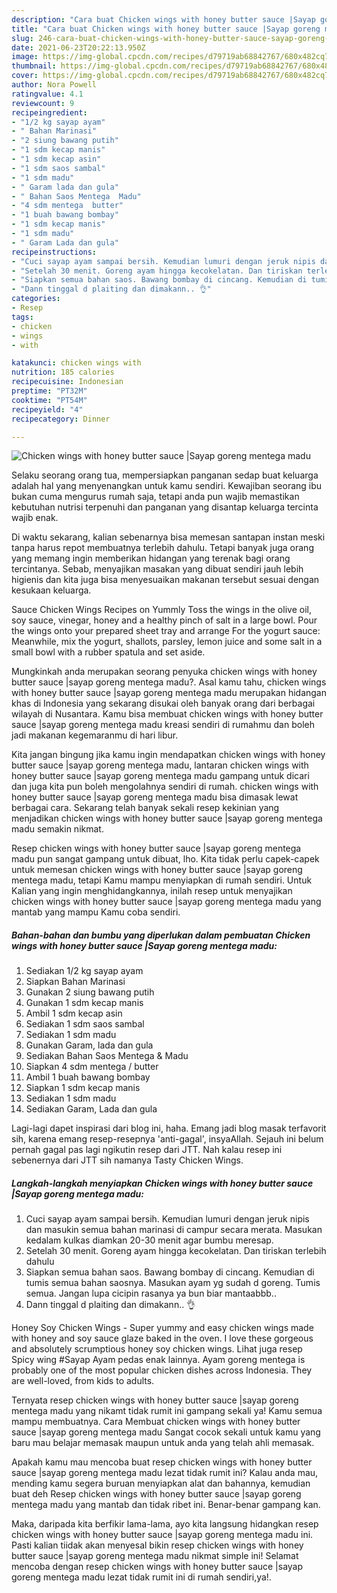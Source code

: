 ```yaml
---
description: "Cara buat Chicken wings with honey butter sauce |Sayap goreng mentega madu yang nikmat dan Mudah Dibuat"
title: "Cara buat Chicken wings with honey butter sauce |Sayap goreng mentega madu yang nikmat dan Mudah Dibuat"
slug: 246-cara-buat-chicken-wings-with-honey-butter-sauce-sayap-goreng-mentega-madu-yang-nikmat-dan-mudah-dibuat
date: 2021-06-23T20:22:13.950Z
image: https://img-global.cpcdn.com/recipes/d79719ab68842767/680x482cq70/chicken-wings-with-honey-butter-sauce-sayap-goreng-mentega-madu-foto-resep-utama.jpg
thumbnail: https://img-global.cpcdn.com/recipes/d79719ab68842767/680x482cq70/chicken-wings-with-honey-butter-sauce-sayap-goreng-mentega-madu-foto-resep-utama.jpg
cover: https://img-global.cpcdn.com/recipes/d79719ab68842767/680x482cq70/chicken-wings-with-honey-butter-sauce-sayap-goreng-mentega-madu-foto-resep-utama.jpg
author: Nora Powell
ratingvalue: 4.1
reviewcount: 9
recipeingredient:
- "1/2 kg sayap ayam"
- " Bahan Marinasi"
- "2 siung bawang putih"
- "1 sdm kecap manis"
- "1 sdm kecap asin"
- "1 sdm saos sambal"
- "1 sdm madu"
- " Garam lada dan gula"
- " Bahan Saos Mentega  Madu"
- "4 sdm mentega  butter"
- "1 buah bawang bombay"
- "1 sdm kecap manis"
- "1 sdm madu"
- " Garam Lada dan gula"
recipeinstructions:
- "Cuci sayap ayam sampai bersih. Kemudian lumuri dengan jeruk nipis dan masukin semua bahan marinasi di campur secara merata. Masukan kedalam kulkas diamkan 20-30 menit agar bumbu meresap."
- "Setelah 30 menit. Goreng ayam hingga kecokelatan. Dan tiriskan terlebih dahulu"
- "Siapkan semua bahan saos. Bawang bombay di cincang. Kemudian di tumis semua bahan saosnya. Masukan ayam yg sudah d goreng. Tumis semua. Jangan lupa cicipin rasanya ya bun biar mantaabbb.."
- "Dann tinggal d plaiting dan dimakann.. 👌"
categories:
- Resep
tags:
- chicken
- wings
- with

katakunci: chicken wings with 
nutrition: 185 calories
recipecuisine: Indonesian
preptime: "PT32M"
cooktime: "PT54M"
recipeyield: "4"
recipecategory: Dinner

---
```



![Chicken wings with honey butter sauce |Sayap goreng mentega madu](https://img-global.cpcdn.com/recipes/d79719ab68842767/680x482cq70/chicken-wings-with-honey-butter-sauce-sayap-goreng-mentega-madu-foto-resep-utama.jpg)

Selaku seorang orang tua, mempersiapkan panganan sedap buat keluarga adalah hal yang menyenangkan untuk kamu sendiri. Kewajiban seorang ibu bukan cuma mengurus rumah saja, tetapi anda pun wajib memastikan kebutuhan nutrisi terpenuhi dan panganan yang disantap keluarga tercinta wajib enak.

Di waktu  sekarang, kalian sebenarnya bisa memesan santapan instan meski tanpa harus repot membuatnya terlebih dahulu. Tetapi banyak juga orang yang memang ingin memberikan hidangan yang terenak bagi orang tercintanya. Sebab, menyajikan masakan yang dibuat sendiri jauh lebih higienis dan kita juga bisa menyesuaikan makanan tersebut sesuai dengan kesukaan keluarga. 

Sauce Chicken Wings Recipes on Yummly Toss the wings in the olive oil, soy sauce, vinegar, honey and a healthy pinch of salt in a large bowl. Pour the wings onto your prepared sheet tray and arrange For the yogurt sauce: Meanwhile, mix the yogurt, shallots, parsley, lemon juice and some salt in a small bowl with a rubber spatula and set aside.

Mungkinkah anda merupakan seorang penyuka chicken wings with honey butter sauce |sayap goreng mentega madu?. Asal kamu tahu, chicken wings with honey butter sauce |sayap goreng mentega madu merupakan hidangan khas di Indonesia yang sekarang disukai oleh banyak orang dari berbagai wilayah di Nusantara. Kamu bisa membuat chicken wings with honey butter sauce |sayap goreng mentega madu kreasi sendiri di rumahmu dan boleh jadi makanan kegemaranmu di hari libur.

Kita jangan bingung jika kamu ingin mendapatkan chicken wings with honey butter sauce |sayap goreng mentega madu, lantaran chicken wings with honey butter sauce |sayap goreng mentega madu gampang untuk dicari dan juga kita pun boleh mengolahnya sendiri di rumah. chicken wings with honey butter sauce |sayap goreng mentega madu bisa dimasak lewat berbagai cara. Sekarang telah banyak sekali resep kekinian yang menjadikan chicken wings with honey butter sauce |sayap goreng mentega madu semakin nikmat.

Resep chicken wings with honey butter sauce |sayap goreng mentega madu pun sangat gampang untuk dibuat, lho. Kita tidak perlu capek-capek untuk memesan chicken wings with honey butter sauce |sayap goreng mentega madu, tetapi Kamu mampu menyiapkan di rumah sendiri. Untuk Kalian yang ingin menghidangkannya, inilah resep untuk menyajikan chicken wings with honey butter sauce |sayap goreng mentega madu yang mantab yang mampu Kamu coba sendiri.

<!--inarticleads1-->

##### Bahan-bahan dan bumbu yang diperlukan dalam pembuatan Chicken wings with honey butter sauce |Sayap goreng mentega madu:

1. Sediakan 1/2 kg sayap ayam
1. Siapkan  Bahan Marinasi
1. Gunakan 2 siung bawang putih
1. Gunakan 1 sdm kecap manis
1. Ambil 1 sdm kecap asin
1. Sediakan 1 sdm saos sambal
1. Sediakan 1 sdm madu
1. Gunakan  Garam, lada dan gula
1. Sediakan  Bahan Saos Mentega &amp; Madu
1. Siapkan 4 sdm mentega / butter
1. Ambil 1 buah bawang bombay
1. Siapkan 1 sdm kecap manis
1. Sediakan 1 sdm madu
1. Sediakan  Garam, Lada dan gula


Lagi-lagi dapet inspirasi dari blog ini, haha. Emang jadi blog masak terfavorit sih, karena emang resep-resepnya &#39;anti-gagal&#39;, insyaAllah. Sejauh ini belum pernah gagal pas lagi ngikutin resep dari JTT. Nah kalau resep ini sebenernya dari JTT sih namanya Tasty Chicken Wings. 

<!--inarticleads2-->

##### Langkah-langkah menyiapkan Chicken wings with honey butter sauce |Sayap goreng mentega madu:

1. Cuci sayap ayam sampai bersih. Kemudian lumuri dengan jeruk nipis dan masukin semua bahan marinasi di campur secara merata. Masukan kedalam kulkas diamkan 20-30 menit agar bumbu meresap.
1. Setelah 30 menit. Goreng ayam hingga kecokelatan. Dan tiriskan terlebih dahulu
1. Siapkan semua bahan saos. Bawang bombay di cincang. Kemudian di tumis semua bahan saosnya. Masukan ayam yg sudah d goreng. Tumis semua. Jangan lupa cicipin rasanya ya bun biar mantaabbb..
1. Dann tinggal d plaiting dan dimakann.. 👌


Honey Soy Chicken Wings - Super yummy and easy chicken wings made with honey and soy sauce glaze baked in the oven. I love these gorgeous and absolutely scrumptious honey soy chicken wings. Lihat juga resep Spicy wing #Sayap Ayam pedas enak lainnya. Ayam goreng mentega is probably one of the most popular chicken dishes across Indonesia. They are well-loved, from kids to adults. 

Ternyata resep chicken wings with honey butter sauce |sayap goreng mentega madu yang nikamt tidak rumit ini gampang sekali ya! Kamu semua mampu membuatnya. Cara Membuat chicken wings with honey butter sauce |sayap goreng mentega madu Sangat cocok sekali untuk kamu yang baru mau belajar memasak maupun untuk anda yang telah ahli memasak.

Apakah kamu mau mencoba buat resep chicken wings with honey butter sauce |sayap goreng mentega madu lezat tidak rumit ini? Kalau anda mau, mending kamu segera buruan menyiapkan alat dan bahannya, kemudian buat deh Resep chicken wings with honey butter sauce |sayap goreng mentega madu yang mantab dan tidak ribet ini. Benar-benar gampang kan. 

Maka, daripada kita berfikir lama-lama, ayo kita langsung hidangkan resep chicken wings with honey butter sauce |sayap goreng mentega madu ini. Pasti kalian tiidak akan menyesal bikin resep chicken wings with honey butter sauce |sayap goreng mentega madu nikmat simple ini! Selamat mencoba dengan resep chicken wings with honey butter sauce |sayap goreng mentega madu lezat tidak rumit ini di rumah sendiri,ya!.

